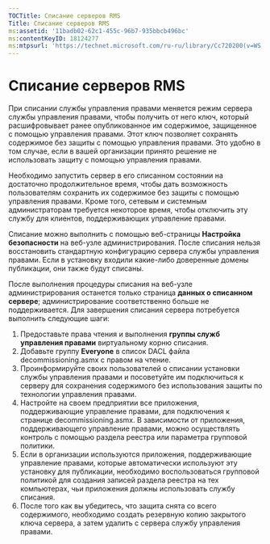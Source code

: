 ```yaml
---
TOCTitle: Списание серверов RMS
Title: Списание серверов RMS
ms:assetid: '11badb02-62c1-455c-96b7-935bbcb496bc'
ms:contentKeyID: 18124277
ms:mtpsurl: 'https://technet.microsoft.com/ru-ru/library/Cc720200(v=WS.10)'
---
```


Списание серверов RMS
=====================

При списании службы управления правами меняется режим сервера службы управления правами, чтобы получить от него ключ, который расшифровывает ранее опубликованное им содержимое, защищенное с помощью управления правами. Этот ключ позволяет сохранять содержимое без защиты с помощью управления правами. Это удобно в том случае, если в вашей организации принято решение не использовать защиту с помощью управления правами.

Необходимо запустить сервер в его списанном состоянии на достаточно продолжительное время, чтобы дать возможность пользователям сохранить их содержимое без защиты с помощью управления правами. Кроме того, сетевым и системным администраторам требуется некоторое время, чтобы отключить эту службу для клиентов, поддерживающих управление правами.

Списание можно выполнить с помощью веб-страницы **Настройка безопасности** на веб-узле администрирования. После списания нельзя восстановить стандартную конфигурацию сервера службы управления правами. Если в установку входили какие-либо доверенные домены публикации, они также будут списаны.

После выполнения процедуры списания на веб-узле администрирования останется только страница **данных о списанном сервере**; администрирование соответственно больше не поддерживается. Для завершения списания сервера потребуется выполнить следующие шаги:

1.  Предоставьте права чтения и выполнения **группы служб управления правами** виртуальному корню списания.
2.  Добавьте группу **Everyone** в список DACL файла decommissioning.asmx с правом на чтение.
3.  Проинформируйте своих пользователей о списании установки службы управления правами и посоветуйте им подключиться к серверу для сохранения содержимого без использования защиты по технологии управления правами.
4.  Настройте на своем предприятии все приложения, поддерживающие управление правами, для подключения к странице decommissioning.asmx. В зависимости от приложения, поддерживающего управление правами, можно осуществлять контроль с помощью раздела реестра или параметра групповой политики.
5.  Если в организации используются приложения, поддерживающие управление правами, которые автоматически используют эту установку для публикации, необходимо воспользоваться групповой политикой для создания записей раздела реестра на тех компьютерах, чьи приложения должны использовать службу списания.
6.  После того как вы убедитесь, что защита снята со всего содержимого, необходимо создать резервную копию закрытого ключа сервера, а затем удалить с сервера службу управления правами.

